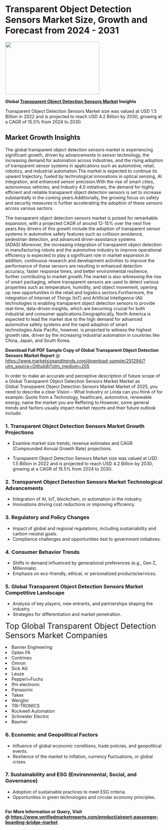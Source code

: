 <H1>Transparent Object Detection Sensors Market Size, Growth and Forecast from 2024 - 2031</H1><img class="aligncenter size-medium wp-image-584254" src="https://thirdeyenews.in/wp-content/uploads/2024/09/Global-Market-Research-300x168.jpeg" alt="" width="300" height="168" /><p><strong>Global&nbsp;<a href="https://www.marketsizeandtrends.com/download-sample/251294/?utm_source=Github8j?utm_medium=205">Transparent Object Detection Sensors Market</a> Insights</strong></p><p>Transparent Object Detection Sensors Market size was valued at USD 1.5 Billion in 2022 and is projected to reach USD 4.2 Billion by 2030, growing at a CAGR of 15.5% from 2024 to 2030.</p><p><h2>Market Growth Insights</h2> <p>The global transparent object detection sensors market is experiencing significant growth, driven by advancements in sensor technology, the increasing demand for automation across industries, and the rising adoption of transparent sensor systems in applications such as automotive, retail, robotics, and industrial automation.The market is expected to continue its upward trajectory, fueled by technological innovations in optical sensing, AI integration, and enhanced sensor precision.With the rise of smart cities, autonomous vehicles, and Industry 4.0 initiatives, the demand for highly efficient and reliable transparent object detection sensors is set to increase substantially in the coming years.Additionally, the growing focus on safety and security measures is further accelerating the adoption of these sensors across various sectors.</p> <p>The transparent object detection sensors market is poised for remarkable expansion, with a projected CAGR of around 12-15% over the next five years.Key drivers of this growth include the adoption of transparent sensor systems in automotive safety features such as collision avoidance, pedestrian detection, and advanced driver-assistance systems (ADAS).Moreover, the increasing integration of transparent object detection in manufacturing robots and the automotive industry to improve operational efficiency is expected to play a significant role in market expansion.In addition, continuous research and development activities to improve the performance of these sensors are resulting in enhanced detection accuracy, faster response times, and better environmental resilience, further contributing to market growth.The market is also witnessing the rise of smart packaging, where transparent sensors are used to detect various properties such as temperature, humidity, and object movement, opening up new opportunities in the retail and logistics sectors.Furthermore, the integration of Internet of Things (IoT) and Artificial Intelligence (AI) technologies is enabling transparent object detection sensors to provide real-time, data-driven insights, which are becoming crucial for both industrial and consumer applications.Geographically, North America is expected to lead the market due to the high demand for advanced automotive safety systems and the rapid adoption of smart technologies.Asia-Pacific, however, is projected to witness the highest growth rate, driven by the increasing industrial automation in countries like China, Japan, and South Korea.<p><span class=""><strong>Download Full PDF Sample Copy of Global Transparent Object Detection Sensors Market Report</strong> @ <a href="https://www.marketsizeandtrends.com/download-sample/251294/?utm_source=Github8j?utm_medium=205" target="_blank">https://www.marketsizeandtrends.com/download-sample/251294/?utm_source=Github8j?utm_medium=205</a></span></p><p>In order to make an accurate and perceptive description of future scope of a Global&nbsp;Transparent Object Detection Sensors Market Market as Global&nbsp;Transparent Object Detection Sensors Market Market of 2025, you need to describe a clear Vision &ndash; What Industry or Linda can you think of for example: Quote from a Technology, healthcare, automotive, renewable energy, name the market you are Reffering to.However, some general trends and factors usually impact market reports and their future outlook include:</p><h3>1.&nbsp;<strong>Transparent Object Detection Sensors Market Growth Projections</strong></h3><ul><li>Examine market size trends, revenue estimates and CAGR (Compounded Annual Growth Rate) projections.</li><li><p>Transparent Object Detection Sensors Market size was valued at USD 1.5 Billion in 2022 and is projected to reach USD 4.2 Billion by 2030, growing at a CAGR of 15.5% from 2024 to 2030.</p></li></ul><h3>2.&nbsp;<strong>Transparent Object Detection Sensors Market Technological Advancements</strong></h3><ul><li>Integration of AI, IoT, blockchain, or automation in the industry.</li><li>Innovations driving cost reductions or improving efficiency.</li></ul><h3>3.&nbsp;<strong>Regulatory and Policy Changes</strong></h3><ul><li>Impact of global and regional regulations, including sustainability and carbon-neutral goals.</li><li>Compliance challenges and opportunities tied to government initiatives.</li></ul><h3>4.&nbsp;<strong>Consumer Behavior Trends</strong></h3><ul><li>Shifts in demand influenced by generational preferences (e.g., Gen Z, Millennials).</li><li>Emphasis on eco-friendly, ethical, or personalized products/services.</li></ul><h3>5.&nbsp;<strong>Global Transparent Object Detection Sensors Market Competitive Landscape</strong></h3><ul><li>Analysis of key players, new entrants, and partnerships shaping the industry.</li><li>Strategies for differentiation and market penetration.</li></ul><p data-pm-slice="1 1 []"><span style="color: inherit; font-family: inherit; font-size: 25px;">Top Global Transparent Object Detection Sensors Market Companies</span></p><div class="" data-test-id=""><p><li>Banner Engineering</li><li> Optex FA</li><li> Contrinex</li><li> Omron</li><li> Sick AG</li><li> Leuze</li><li> Pepperl+Fuchs</li><li> Ifm electronic</li><li> Panasonic</li><li> Takex</li><li> Wenglor</li><li> TRI-TRONICS</li><li> Rockwell Automation</li><li> Schneider Electric</li><li> Baumer</li></p></div><h3>6.&nbsp;<strong>Economic and Geopolitical Factors</strong></h3><ul><li>Influence of global economic conditions, trade policies, and geopolitical events.</li><li>Resilience of the market to inflation, currency fluctuations, or global crises.</li></ul><h3>7.&nbsp;<strong>Sustainability and ESG (Environmental, Social, and Governance)</strong></h3><ul><li>Adoption of sustainable practices to meet ESG criteria.</li><li>Opportunities in green technologies and circular economy principles.</li></ul><h2><strong style="font-size: 14px;">For More Information or Query, Visit @&nbsp;</strong><a style="background-color: #ffffff; font-size: 14px;" href="https://www.marketsizeandtrends.com/report/transparent-object-detection-sensors-market/" target="_blank">https://www.verifiedmarketreports.com/product/airport-passenger-boarding-bridge-market</a></h2>